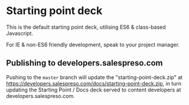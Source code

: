 # Starting point deck

This is the default starting point deck, utilising ES6 & class-based Javascript. 

For IE & non-ES6 friendly development, speak to your project manager.

## Publishing to developers.salespreso.com

Pushing to the `master` branch will update the "starting-point-deck.zip" at https://developers.salespreso.com/docs/starting-point-deck.zip, in turn updating the Starting Point / Docs deck served to content developers at developers.salespreso.com.